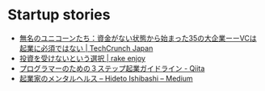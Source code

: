 # Startup stories

* [無名のユニコーンたち：資金がない状態から始まった35の大企業ーーVCは起業に必須ではない | TechCrunch Japan](http://jp.techcrunch.com/2017/07/04/20170701invisible-unicorns-35-big-companies-that-started-with-little-or-no-money/)
* [投資を受けないという選択 | rake enjoy](http://tech.blog.hisaju.org/2016/08/05/dontstart_startup/)
* [プログラマーのための３ステップ起業ガイドライン - Qiita](http://qiita.com/h_kohashi/items/9d478893995e1b21591b)
* [起業家のメンタルヘルス – Hideto Ishibashi – Medium](https://medium.com/@zerobase/%E8%B5%B7%E6%A5%AD%E5%AE%B6%E3%81%AE%E3%83%A1%E3%83%B3%E3%82%BF%E3%83%AB%E3%83%98%E3%83%AB%E3%82%B9-15d14528f28e)
